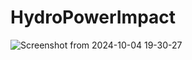 # HydroPowerImpact
![Screenshot from 2024-10-04 19-30-27](https://github.com/user-attachments/assets/ab9a0e1c-77d7-4e6f-b27c-b8a54e45c945)
